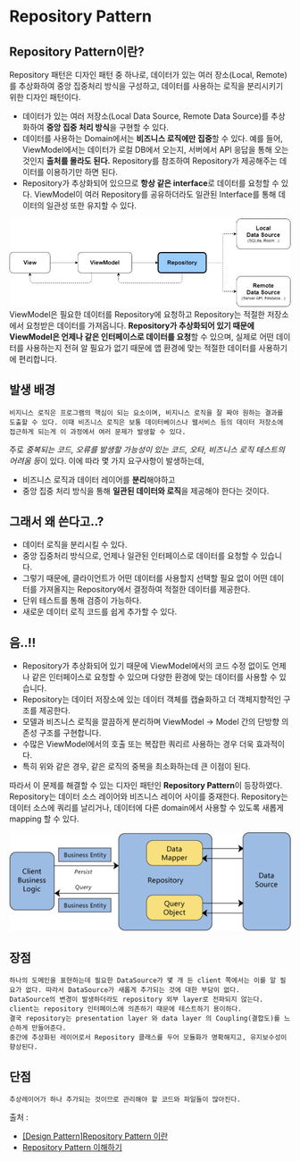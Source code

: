 # Repository Pattern
## Repository Pattern이란?
Repository 패턴은 디자인 패턴 중 하나로, 데이터가 있는 여러 장소(Local, Remote)를 추상화하여 중앙 집중처리 방식을 구성하고, 데이터를 사용하는 로직을 분리시키기 위한 디자인 패턴이다.
* 데이터가 있는 여러 저장소(Local Data Source, Remote Data Source)를 추상화하여 **중앙 집중 처리 방식**을 구현할 수 있다.
* 데이터를 사용하는 Domain에서는 **비즈니스 로직에만 집중**할 수 있다. 예를 들어, ViewModel에서는 데이터가 로컬 DB에서 오는지, 서버에서 API 응답을 통해 오는 것인지 **출처를 몰라도 된다.** Repository를 참조하여 Repository가 제공해주는 데이터를 이용하기만 하면 된다.
* Repository가 추상화되어 있으므로 **항상 같은 interface**로 데이터를 요청할 수 있다. ViewModel이 여러 Repository를 공유하더라도 일관된 Interface를 통해 데이터의 일관성 또한 유지할 수 있다.

![architecture_android](../img/repository_pattern_viewmodel.jpg)
ViewModel은 필요한 데이터를 Repository에 요청하고 Repository는 적절한 저장소에서 요청받은 데이터를 가져옵니다. **Repository가 추상화되어 있기 때문에 ViewModel은 언제나 같은 인터페이스로 데이터를 요청**할 수 있으며, 실제로 어떤 데이터를 사용하는지 전혀 알 필요가 없기 때문에 앱 환경에 맞는 적절한 데이터를 사용하기에 편리합니다.

## 발생 배경
    비지니스 로직은 프로그램의 핵심이 되는 요소이며, 비지니스 로직을 잘 짜야 원하는 결과를 도출할 수 있다. 이때 비즈니스 로직은 보통 데이터베이스나 웹서비스 등의 데이터 저장소에 접근하게 되는게 이 과정에서 여러 문제가 발생할 수 있다. 
주로 *중복되는 코드, 오류를 발생할 가능성이 있는 코드, 오타, 비즈니스 로직 테스트의 어려움 등*이 있다. 
이에 따라 몇 가지 요구사항이 발생하는데,
* 비즈니스 로직과 데이터 레이어를 **분리**해야하고
* 중앙 집중 처리 방식을 통해 **일관된 데이터와 로직**을 제공해야 한다는 것이다.

## 그래서 왜 쓴다고..?
* 데이터 로직을 분리시킬 수 있다.
* 중앙 집중처리 방식으로, 언제나 일관된 인터페이스로 데이터를 요청할 수 있습니다.
* 그렇기 때문에, 클라이언트가 어떤 데이터를 사용할지 선택할 필요 없이 어떤 데이터를 가져올지는 Repository에서 결정하여 적절한 데이터를 제공한다.
* 단위 테스트를 통해 검증이 가능하다.
* 새로운 데이터 로직 코드를 쉽게 추가할 수 있다.

## 음..!!
* Repository가 추상화되어 있기 때문에 ViewModel에서의 코드 수정 없이도 언제나 같은 인터페이스로 요청할 수 있으며 다양한 환경에 맞는 데이터를 사용할 수 있습니다.
* Repository는 데이터 저장소에 있는 데이터 객체를 캡슐화하고 더 객체지향적인 구조를 제공한다.
* 모델과 비즈니스 로직을 깔끔하게 분리하며 ViewModel -> Model 간의 단방향 의존성 구조를 구현합니다.
* 수많은 ViewModel에서의 호출 또는 복잡한 쿼리르 사용하는 경우 더욱 효과적이다.
* 특히 위와 같은 경우, 같은 로직의 중복을 최소화하는데 큰 이점이 된다.

따라서 이 문제를 해결할 수 있는 디자인 패턴인 **Repository Pattern**이 등장하였다. Repository는 데이터 소스 레이어와 비즈니스 레이어 사이를 중재한다. Repository는 데이터 소스에 쿼리를 날리거나, 데이터에 다른 domain에서 사용할 수 있도록 새롭게 mapping 할 수 있다.

![repository](../img/repository_pattern.png)

## 장점
    하나의 도메인을 표현하는데 필요한 DataSource가 몇 개 든 client 쪽에서는 이를 알 필요가 없다. 따라서 DataSource가 새롭게 추가되는 것에 대한 부담이 없다.
    DataSource의 변경이 발생하더라도 repository 외부 layer로 전파되지 않는다.
    client는 repository 인터페이스에 의존하기 때문에 테스트하기 용이하다.
    결국 repository는 presentation layer 와 data layer 의 Coupling(결합도)를 느슨하게 만들어준다.
    중간에 추상화된 레이어로서 Repository 클래스를 두어 모듈화가 명확해지고, 유지보수성이 향상된다.

## 단점
    추상레이어가 하나 추가되는 것이므로 관리해야 할 코드와 파일들이 많아진다.

출처 : 
* [[Design Pattern]Repository Pattern 이란](https://4z7l.github.io/2020/11/24/repository-pattern.html)
* [Repository Pattern 이해하기](https://0391kjy.tistory.com/39)